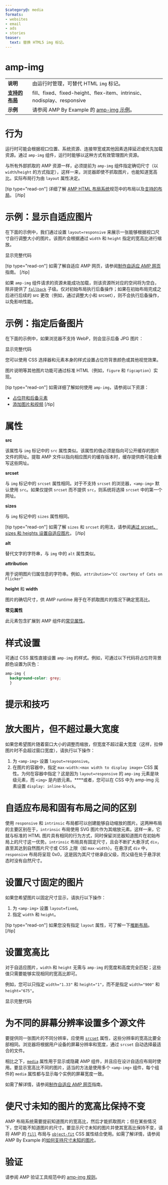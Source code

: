 ```yaml
---
$category@: media
formats:
- websites
- email
- ads
- stories
teaser:
  text: 替换 HTML5 img 标记。
---
```



<!---
Copyright 2015 The AMP HTML Authors. All Rights Reserved.

Licensed under the Apache License, Version 2.0 (the "License");
you may not use this file except in compliance with the License.
You may obtain a copy of the License at

      http://www.apache.org/licenses/LICENSE-2.0

Unless required by applicable law or agreed to in writing, software
distributed under the License is distributed on an "AS-IS" BASIS,
WITHOUT WARRANTIES OR CONDITIONS OF ANY KIND, either express or implied.
See the License for the specific language governing permissions and
limitations under the License.
-->

# amp-img

<table>
  <tr>
    <td class="col-fourty"><strong>说明</strong></td>
    <td>由运行时管理，可替代 HTML <code>img</code> 标记。</td>
  </tr>
  <tr>
    <td class="col-fourty"><strong><a href="https://www.ampproject.org/docs/guides/responsive/control_layout.html">支持的布局</a></strong></td>
    <td>fill、fixed、fixed-height、flex-item、intrinsic、nodisplay、responsive</td>
  </tr>
  <tr>
    <td class="col-fourty"><strong>示例</strong></td>
    <td>请参阅 AMP By Example 的 <a href="https://ampbyexample.com/components/amp-img/">amp-img 示例</a>。</td>
  </tr>
</table>


# 行为

运行时可能会根据视口位置、系统资源、连接带宽或其他因素选择延迟或优先加载资源。通过 `amp-img` 组件，运行时能够以这种方式有效管理图片资源。

与所有外部抓取的 AMP 资源一样，必须提前为 `amp-img` 组件指定确切尺寸（以 `width`/`height` 的方式指定），这样一来，浏览器即使不抓取图片，也能知道宽高比。实际布局行为由 `layout` 属性决定。

[tip type="read-on"]
详细了解 [AMP HTML 布局系统](https://github.com/ampproject/amphtml/blob/master/spec/amp-html-layout.md)规范中的布局以及[支持的布局](https://www.ampproject.org/docs/guides/responsive/control_layout.html#the-layout-attribute)。
[/tip]

# 示例：显示自适应图片

在下面的示例中，我们通过设置 `layout=responsive` 来展示一张能够根据视口尺寸自行调整大小的图片。该图片会根据通过 `width` 和 `height` 指定的宽高比进行缩放。

<div>
  <amp-iframe height="193" src="https://ampproject-b5f4c.firebaseapp.com/examples/ampimg.basic.embed.html" layout="fixed-height" sandbox="allow-scripts allow-forms allow-same-origin" resizable="">
    <div aria-label="展开" overflow="" tabindex="0" role="button">显示完整代码</div>
    <div placeholder=""></div>
  </amp-iframe>
</div>

[tip type="read-on"]
如需了解自适应 AMP 网页，请参阅[制作自适应 AMP 网页](https://www.ampproject.org/docs/guides/responsive/responsive_design.html)指南。
[/tip]

如果 `amp-img` 组件请求的资源未能成功加载，则该资源所对应的空间将为空白，除非提供了 [`fallback`](https://github.com/ampproject/amphtml/blob/master/spec/amp-html-layout.md#fallback) 子级。仅对初始布局执行后备操作；如果在初始布局完成之后进行后续的 src 更改（例如，通过调整大小和 srcset），则不会执行后备操作，以免影响性能。

# 示例：指定后备图片

在下面的示例中，如果浏览器不支持 WebP，则会显示后备 JPG 图片：

<div>
  <amp-iframe height="271" src="https://ampproject-b5f4c.firebaseapp.com/examples/ampimg.fallback.embed.html" layout="fixed-height" sandbox="allow-scripts allow-forms allow-same-origin" resizable="">
    <div aria-label="展开" overflow="" tabindex="0" role="button">显示完整代码</div>
    <div placeholder=""></div>
  </amp-iframe>
</div>

您可以使用 CSS 选择器和元素本身的样式设置占位符背景颜色或其他视觉效果。

图片说明等其他图片功能可通过标准 HTML（例如，`figure` 和 `figcaption`）实现。

[tip type="read-on"]
如需详细了解如何使用 `amp-img`，请参阅以下资源：

* [占位符和后备元素](https://www.ampproject.org/docs/design/responsive/placeholders)
* [添加图片和视频](https://www.ampproject.org/docs/media/amp_replacements)
[/tip]

# 属性

**src**

该属性与 `img` 标记中的 `src` 属性类似。该属性的值必须是指向可公开缓存的图片文件的网址。提取 AMP 文件以指向相应图片的缓存版本时，缓存提供商可能会重写这些网址。

**srcset**

与 `img` 标记中的 `srcset` 属性相同。对于不支持 `srcset` 的浏览器，`<amp-img>` 默认使用 `src`。如果仅提供 `srcset` 而不提供 `src`，则系统将选择 `srcset` 中的第一个网址。

**sizes**

与 `img` 标记中的 `sizes` 属性相同。

[tip type="read-on"]
如需了解 `sizes` 和 `srcset` 的用法，请参阅[通过 srcset、sizes 和 heights 设置自适应图片](https://www.ampproject.org/docs/design/responsive/art_direction)。
[/tip]

**alt**

替代文字的字符串，与 `img` 中的 `alt` 属性类似。

**attribution**

用于说明图片归属信息的字符串。例如，`attribution="CC courtesy of Cats on Flicker"`

**height** 和 **width**

图片的确切尺寸，供 AMP runtime 用于在不抓取图片的情况下确定宽高比。

**常见属性**

此元素包含扩展到 AMP 组件的[常见属性](https://www.ampproject.org/docs/reference/common_attributes)。

# 样式设置

可通过 CSS 属性直接设置 `amp-img` 的样式。例如，可通过以下代码将占位符背景颜色设置为灰色：

```css
amp-img {
  background-color: grey;
  }
```

# 提示和技巧

# 放大图片，但不超过最大宽度

如果您希望图片随着窗口大小的调整而缩放，但宽度不超过最大宽度（这样，拉伸图片时不会超过窗口宽度），请执行以下操作：

1. 为 `<amp-img>` 设置 `layout=responsive`。
1. 在图片的容器中，指定 `max-width:<max width to display image>` CSS 属性。为何在容器中指定？这是因为 `layout=responsive` 的 `amp-img` 元素是块级元素，而 `<img>` 是内嵌元素。****或者，您可以在 CSS 中为 amp-img 元素设置 `display: inline-block`。

# 自适应布局和固有布局之间的区别

使用 `responsive` 和 `intrinsic` 布局都可以创建能够自动缩放的图片。这两种布局的主要区别在于，`intrinsic` 布局使用 SVG 图片作为其缩放元素。这样一来，它就与标准的 HTML 图片具有相同的行为方式，同时保留浏览器知道图片在初始布局上的尺寸这一优势。`intrinsic` 布局具有固定尺寸，且会不断扩大悬浮式 `div`，直至其达到自然图片尺寸或 CSS 上限（如 `max-width`）。在悬浮式 `div` 中，`responsive` 布局将呈现 0x0，这是因为其尺寸继承自父级，而父级在处于悬浮状态时没有自然尺寸。

# 设置尺寸固定的图片

如果您希望图片以固定尺寸显示，请执行以下操作：

1. 为 `<amp-img>` 设置 `layout=fixed`。
1. 指定 `width` 和 `height`。

[tip type="read-on"]
如果您没有指定 `layout` 属性，可了解一下[推断布局](https://www.ampproject.org/docs/design/responsive/control_layout#what-if-the-layout-attribute-isn%E2%80%99t-specified?)。
[/tip]

# 设置宽高比

对于自适应图片，`width` 和 `height` 无需与 `amp-img` 的宽度和高度完全匹配；这些值只需要能够实现相同的宽高比即可。

例如，您可以只指定 `width="1.33"` 和 `height="1"`，而不是指定 `width="900"` 和 `height="675"`。

<div>
  <amp-iframe height="193" src="https://ampproject-b5f4c.firebaseapp.com/examples/ampimg.aspectratio.embed.html" layout="fixed-height" sandbox="allow-scripts allow-forms allow-same-origin" resizable="">
    <div aria-label="展开" overflow="" tabindex="0" role="button">显示完整代码</div>
    <div placeholder=""></div>
  </amp-iframe>
</div>

# 为不同的屏幕分辨率设置多个源文件

要提供同一张图片的不同分辨率，应使用 [`srcset`](#attributes) 属性，这些分辨率的宽高比要全部相同。浏览器将根据用户设备的屏幕分辨率和宽度，通过 `srcset` 自动选择最适合的文件。

相比之下，[`media`](https://www.ampproject.org/docs/reference/common_attributes#media) 属性用于显示或隐藏 AMP 组件，并且应在设计自适应布局时使用。要显示宽高比不同的图片，适当的方法是使用多个 `<amp-img>` 组件，每个组件的 `media` 属性都与显示每个实例的屏幕宽度一致。

如需了解详情，请参阅[制作自适应 AMP 网页](https://www.ampproject.org/docs/design/responsive/responsive_design#displaying-responsive-images)指南。

# 使尺寸未知的图片的宽高比保持不变

AMP 布局系统需要提前知道图片的宽高比，然后才能抓取图片；但在某些情况下，您可能不知道图片的尺寸。要显示尺寸未知的图片并使其宽高比保持不变，请将 AMP 的 [`fill`](https://www.ampproject.org/docs/design/responsive/control_layout#the-layout-attribute) 布局与 [`object-fit`](https://css-tricks.com/almanac/properties/o/object-fit/) CSS 属性结合使用。如需了解详情，请参阅 AMP By Example 的[如何支持尺寸未知的图片](https://ampbyexample.com/advanced/how_to_support_images_with_unknown_dimensions)。

# 验证

请参阅 AMP 验证工具规范中的 [amp-img 规则](https://github.com/ampproject/amphtml/blob/master/validator/validator-main.protoascii)。
